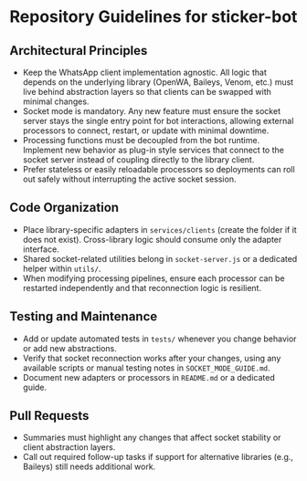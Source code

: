 # Repository Guidelines for sticker-bot

## Architectural Principles
- Keep the WhatsApp client implementation agnostic. All logic that depends on the
  underlying library (OpenWA, Baileys, Venom, etc.) must live behind
  abstraction layers so that clients can be swapped with minimal changes.
- Socket mode is mandatory. Any new feature must ensure the socket server stays
  the single entry point for bot interactions, allowing external processors to
  connect, restart, or update with minimal downtime.
- Processing functions must be decoupled from the bot runtime. Implement new
  behavior as plug-in style services that connect to the socket server instead
  of coupling directly to the library client.
- Prefer stateless or easily reloadable processors so deployments can roll out
  safely without interrupting the active socket session.

## Code Organization
- Place library-specific adapters in `services/clients` (create the folder if it
  does not exist). Cross-library logic should consume only the adapter
  interface.
- Shared socket-related utilities belong in `socket-server.js` or a dedicated
  helper within `utils/`.
- When modifying processing pipelines, ensure each processor can be restarted
  independently and that reconnection logic is resilient.

## Testing and Maintenance
- Add or update automated tests in `tests/` whenever you change behavior or add
  new abstractions.
- Verify that socket reconnection works after your changes, using any available
  scripts or manual testing notes in `SOCKET_MODE_GUIDE.md`.
- Document new adapters or processors in `README.md` or a dedicated guide.

## Pull Requests
- Summaries must highlight any changes that affect socket stability or client
  abstraction layers.
- Call out required follow-up tasks if support for alternative libraries (e.g.,
  Baileys) still needs additional work.
